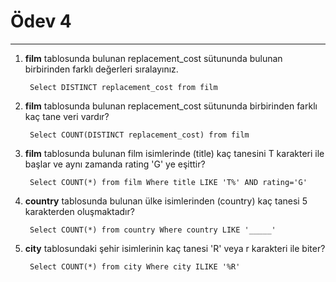 # Ödev 4
---

1. **film** tablosunda bulunan replacement_cost sütununda bulunan birbirinden farklı değerleri sıralayınız.

        Select DISTINCT replacement_cost from film

2. **film** tablosunda bulunan replacement_cost sütununda birbirinden farklı kaç tane veri vardır?

        Select COUNT(DISTINCT replacement_cost) from film

3. **film** tablosunda bulunan film isimlerinde (title) kaç tanesini T karakteri ile başlar ve aynı zamanda rating 'G' ye eşittir?

        Select COUNT(*) from film Where title LIKE 'T%' AND rating='G'

4. **country** tablosunda bulunan ülke isimlerinden (country) kaç tanesi 5 karakterden oluşmaktadır?

        Select COUNT(*) from country Where country LIKE '_____'

5. **city** tablosundaki şehir isimlerinin kaç tanesi 'R' veya r karakteri ile biter?

        Select COUNT(*) from city Where city ILIKE '%R'




